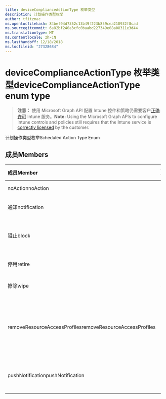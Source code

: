 ```yaml
---
title: deviceComplianceActionType 枚举类型
description: 计划操作类型枚举
author: tfitzmac
ms.openlocfilehash: 84bef94d7352c13b49f223b859cea218932f8cad
ms.sourcegitcommit: 6a82bf240a3cfc0baabd227349e08a08311e3d44
ms.translationtype: MT
ms.contentlocale: zh-CN
ms.lasthandoff: 12/18/2018
ms.locfileid: "27328684"
---
```

# <a name="devicecomplianceactiontype-enum-type"></a><span data-ttu-id="a7659-103">deviceComplianceActionType 枚举类型</span><span class="sxs-lookup"><span data-stu-id="a7659-103">deviceComplianceActionType enum type</span></span>

> <span data-ttu-id="a7659-104">**注意：** 使用 Microsoft Graph API 配置 Intune 控件和策略仍需要客户[正确许可](https://go.microsoft.com/fwlink/?linkid=839381) Intune 服务。</span><span class="sxs-lookup"><span data-stu-id="a7659-104">**Note:** Using the Microsoft Graph APIs to configure Intune controls and policies still requires that the Intune service is [correctly licensed](https://go.microsoft.com/fwlink/?linkid=839381) by the customer.</span></span>

<span data-ttu-id="a7659-105">计划操作类型枚举</span><span class="sxs-lookup"><span data-stu-id="a7659-105">Scheduled Action Type Enum</span></span>
## <a name="members"></a><span data-ttu-id="a7659-106">成员</span><span class="sxs-lookup"><span data-stu-id="a7659-106">Members</span></span>
|<span data-ttu-id="a7659-107">成员</span><span class="sxs-lookup"><span data-stu-id="a7659-107">Member</span></span>|<span data-ttu-id="a7659-108">值</span><span class="sxs-lookup"><span data-stu-id="a7659-108">Value</span></span>|<span data-ttu-id="a7659-109">说明</span><span class="sxs-lookup"><span data-stu-id="a7659-109">Description</span></span>|
|:---|:---|:---|
|<span data-ttu-id="a7659-110">noAction</span><span class="sxs-lookup"><span data-stu-id="a7659-110">noAction</span></span>|<span data-ttu-id="a7659-111">0</span><span class="sxs-lookup"><span data-stu-id="a7659-111">0</span></span>|<span data-ttu-id="a7659-112">任何操作</span><span class="sxs-lookup"><span data-stu-id="a7659-112">No Action</span></span>|
|<span data-ttu-id="a7659-113">通知</span><span class="sxs-lookup"><span data-stu-id="a7659-113">notification</span></span>|<span data-ttu-id="a7659-114">1</span><span class="sxs-lookup"><span data-stu-id="a7659-114">1</span></span>|<span data-ttu-id="a7659-115">发送通知</span><span class="sxs-lookup"><span data-stu-id="a7659-115">Send Notification</span></span>|
|<span data-ttu-id="a7659-116">阻止</span><span class="sxs-lookup"><span data-stu-id="a7659-116">block</span></span>|<span data-ttu-id="a7659-117">2</span><span class="sxs-lookup"><span data-stu-id="a7659-117">2</span></span>|<span data-ttu-id="a7659-118">阻止 AAD 中的设备</span><span class="sxs-lookup"><span data-stu-id="a7659-118">Block the device in AAD</span></span>|
|<span data-ttu-id="a7659-119">停用</span><span class="sxs-lookup"><span data-stu-id="a7659-119">retire</span></span>|<span data-ttu-id="a7659-120">3</span><span class="sxs-lookup"><span data-stu-id="a7659-120">3</span></span>|<span data-ttu-id="a7659-121">停用设备</span><span class="sxs-lookup"><span data-stu-id="a7659-121">Retire the device</span></span>|
|<span data-ttu-id="a7659-122">擦除</span><span class="sxs-lookup"><span data-stu-id="a7659-122">wipe</span></span>|<span data-ttu-id="a7659-123">4</span><span class="sxs-lookup"><span data-stu-id="a7659-123">4</span></span>|<span data-ttu-id="a7659-124">擦除设备</span><span class="sxs-lookup"><span data-stu-id="a7659-124">Wipe the device</span></span>|
|<span data-ttu-id="a7659-125">removeResourceAccessProfiles</span><span class="sxs-lookup"><span data-stu-id="a7659-125">removeResourceAccessProfiles</span></span>|<span data-ttu-id="a7659-126">5</span><span class="sxs-lookup"><span data-stu-id="a7659-126">5</span></span>|<span data-ttu-id="a7659-127">从设备中删除资源访问配置文件</span><span class="sxs-lookup"><span data-stu-id="a7659-127">Remove Resource Access Profiles from the device</span></span>|
|<span data-ttu-id="a7659-128">pushNotification</span><span class="sxs-lookup"><span data-stu-id="a7659-128">pushNotification</span></span>|<span data-ttu-id="a7659-129">9</span><span class="sxs-lookup"><span data-stu-id="a7659-129">9</span></span>|<span data-ttu-id="a7659-130">向设备发送推送通知</span><span class="sxs-lookup"><span data-stu-id="a7659-130">Send push notification to device</span></span>|



